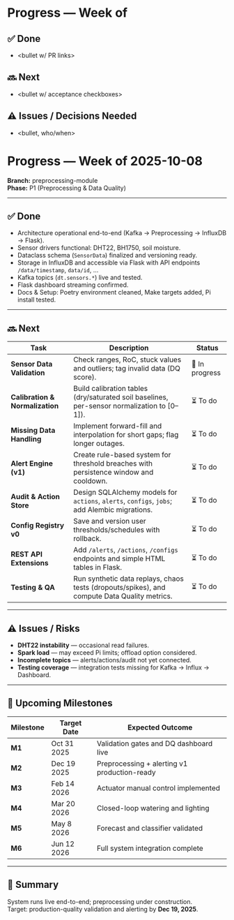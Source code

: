 # Progress — Week of <YYYY-MM-DD>
## ✅ Done
- <bullet w/ PR links>
## 🔜 Next
- <bullet w/ acceptance checkboxes>
## ⚠️ Issues / Decisions Needed
- <bullet, who/when>

# Progress — Week of 2025-10-08
**Branch:** preprocessing-module  
**Phase:** P1 (Preprocessing & Data Quality)

---

## ✅ Done
- Architecture operational end-to-end (Kafka → Preprocessing → InfluxDB → Flask).  
- Sensor drivers functional: DHT22, BH1750, soil moisture.  
- Dataclass schema (`SensorData`) finalized and versioning ready.  
- Storage in InfluxDB and accessible via Flask with API endpoints `/data/timestamp`, `data/id`, ...
- Kafka topics (`dt.sensors.*`) live and tested.  
- Flask dashboard streaming confirmed.  
- Docs & Setup: Poetry environment cleaned, Make targets added, Pi install tested.  

---

## 🔜 Next

| Task                            | Description                                                                                  | Status         |
| ------------------------------- | -------------------------------------------------------------------------------------------- | -------------- |
| **Sensor Data Validation**     | Check ranges, RoC, stuck values and outliers; tag invalid data (DQ score).                  | 🔄 In progress |
| **Calibration & Normalization** | Build calibration tables (dry/saturated soil baselines, per-sensor normalization to [0–1]).  | ⏳ To do        |
| **Missing Data Handling**       | Implement forward-fill and interpolation for short gaps; flag longer outages.                | ⏳ To do        |
| **Alert Engine (v1)**           | Create rule-based system for threshold breaches with persistence window and cooldown.        | ⏳ To do        |
| **Audit & Action Store**        | Design SQLAlchemy models for `actions`, `alerts`, `configs`, `jobs`; add Alembic migrations. | ⏳ To do        |
| **Config Registry v0**          | Save and version user thresholds/schedules with rollback.                                    | ⏳ To do        |
| **REST API Extensions**         | Add `/alerts`, `/actions`, `/configs` endpoints and simple HTML tables in Flask.             | ⏳ To do        |
| **Testing & QA**                | Run synthetic data replays, chaos tests (dropouts/spikes), and compute Data Quality metrics. | ⏳ To do        |


---

## ⚠️ Issues / Risks
- **DHT22 instability** — occasional read failures.  
- **Spark load** — may exceed Pi limits; offload option considered.  
- **Incomplete topics** — alerts/actions/audit not yet connected.  
- **Testing coverage** — integration tests missing for Kafka → Influx → Dashboard.  

---

## 📅 Upcoming Milestones

| Milestone | Target Date | Expected Outcome                             |
| --------- | ----------- | -------------------------------------------- |
| **M1**    | Oct 31 2025 | Validation gates and DQ dashboard live       |
| **M2**    | Dec 19 2025 | Preprocessing + alerting v1 production-ready |
| **M3**    | Feb 14 2026 | Actuator manual control implemented          |
| **M4**    | Mar 20 2026 | Closed-loop watering and lighting            |
| **M5**    | May 8 2026  | Forecast and classifier validated            |
| **M6**    | Jun 12 2026 | Full system integration complete             |

---

## 🧾 Summary
System runs live end-to-end; preprocessing under construction.  
Target: production-quality validation and alerting by **Dec 19, 2025**.
